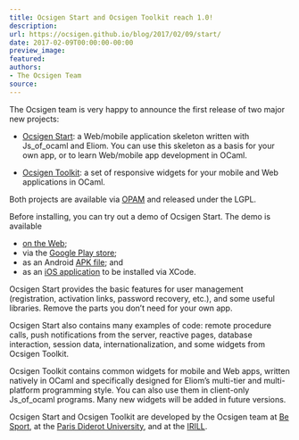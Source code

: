 ```yaml
---
title: Ocsigen Start and Ocsigen Toolkit reach 1.0!
description:
url: https://ocsigen.github.io/blog/2017/02/09/start/
date: 2017-02-09T00:00:00-00:00
preview_image:
featured:
authors:
- The Ocsigen Team
source:
---
```


<p>The Ocsigen team is very happy to announce the first release of two
major new projects:</p>

<ul>
  <li>
    <p><a href="http://ocsigen.org/ocsigen-start/1.1.0/manual/intro">Ocsigen Start</a>: a Web/mobile application skeleton written with
Js_of_ocaml and Eliom. You can use this skeleton as a basis for
your own app, or to learn Web/mobile app development in OCaml.</p>
  </li>
  <li>
    <p><a href="https://ocsigen.org/ocsigen-toolkit/">Ocsigen Toolkit</a>: a set of responsive widgets for your mobile
and Web applications in OCaml.</p>
  </li>
</ul>

<p>Both projects are available via <a href="https://opam.ocaml.org/">OPAM</a> and released under the
LGPL.</p>

<p>Before installing, you can try out a demo of Ocsigen Start. The demo
is available</p>

<ul>
  <li><a href="http://ocsigen.org/os/demo/">on the Web</a>;</li>
  <li>via the <a href="https://play.google.com/store/apps/details?id=com.osdemo.mobile">Google Play store</a>;</li>
  <li>as an Android <a href="http://ocsigen.org/ocsigen-start/demo/osdemo.apk">APK file</a>; and</li>
  <li>as an <a href="http://ocsigen.org/ocsigen-start/demo/osdemo-ios.tgz">iOS application</a> to be installed via XCode.</li>
</ul>

<p>Ocsigen Start provides the basic features for user management
(registration, activation links, password recovery, etc.), and some
useful libraries.  Remove the parts you don&rsquo;t need for your own app.</p>

<p>Ocsigen Start also contains many examples of code: remote procedure
calls, push notifications from the server, reactive pages, database
interaction, session data, internationalization, and some widgets from
Ocsigen Toolkit.</p>

<p>Ocsigen Toolkit contains common widgets for mobile and Web apps,
written natively in OCaml and specifically designed for Eliom&rsquo;s
multi-tier and multi-platform programming style.  You can also use
them in client-only Js_of_ocaml programs.  Many new widgets will be
added in future versions.</p>

<p>Ocsigen Start and Ocsigen Toolkit are developed by the Ocsigen team at
<a href="https://www.besport.com/">Be Sport</a>, at the <a href="http://www.univ-paris-diderot.fr/">Paris Diderot University</a>, and at the
<a href="https://www.irill.org/">IRILL</a>.</p>


